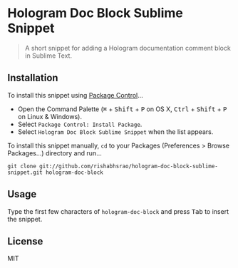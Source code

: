 # Hologram Doc Block Sublime Snippet
> A short snippet for adding a Hologram documentation comment block in Sublime Text.

## Installation

To install this snippet using [Package Control](http://wbond.net/sublime\_packages/package\_control)...

* Open the Command Palette (<kbd>⌘</kbd> + <kbd>Shift</kbd> + <kbd>P</kbd> on OS X, <kbd>Ctrl</kbd> + <kbd>Shift</kbd> + <kbd>P</kbd> on Linux & Windows).
* Select `Package Control: Install Package`.
* Select `Hologram Doc Block Sublime Snippet` when the list appears.

To install this snippet manually, `cd` to your Packages (Preferences > Browse Packages...) directory and run...

```
git clone git://github.com/rishabhsrao/hologram-doc-block-sublime-snippet.git hologram-doc-block
```

## Usage

Type the first few characters of `hologram-doc-block` and press <kbd>Tab</kbd> to insert the snippet.

## License

MIT
